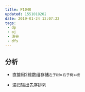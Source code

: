 ```yaml
---
title: P1040
updated: 1551018202
date: 2019-01-24 12:07:22
tags:
 - dp
 - oj
 - 洛谷
 - dfs
---
```

## 分析

 - 直接用2维数组存储`左子树`$\times$`右子树`+`根`

 - 递归输出先序排列
